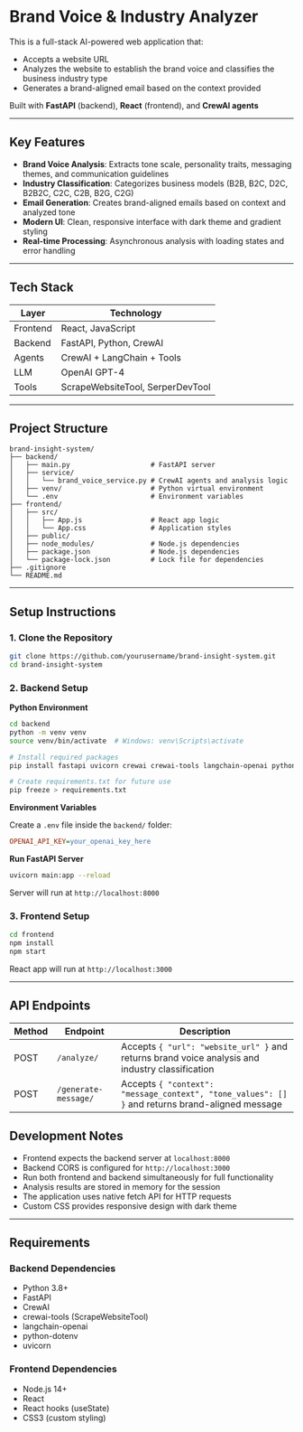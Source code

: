 # Brand Voice & Industry Analyzer

This is a full-stack AI-powered web application that:
- Accepts a website URL
- Analyzes the website to establish the brand voice and classifies the business industry type
- Generates a brand-aligned email based on the context provided

Built with **FastAPI** (backend), **React** (frontend), and **CrewAI agents**

---

## Key Features

- **Brand Voice Analysis**: Extracts tone scale, personality traits, messaging themes, and communication guidelines
- **Industry Classification**: Categorizes business models (B2B, B2C, D2C, B2B2C, C2C, C2B, B2G, C2G)
- **Email Generation**: Creates brand-aligned emails based on context and analyzed tone
- **Modern UI**: Clean, responsive interface with dark theme and gradient styling
- **Real-time Processing**: Asynchronous analysis with loading states and error handling

---

## Tech Stack

| Layer     | Technology                    |
|-----------|-------------------------------|
| Frontend  | React, JavaScript             |
| Backend   | FastAPI, Python, CrewAI       |
| Agents    | CrewAI + LangChain + Tools    |
| LLM       | OpenAI GPT-4                  |
| Tools     | ScrapeWebsiteTool, SerperDevTool |

---

## Project Structure

```
brand-insight-system/
├── backend/
│   ├── main.py                    # FastAPI server
│   ├── service/
│   │   └── brand_voice_service.py # CrewAI agents and analysis logic
│   ├── venv/                      # Python virtual environment
│   └── .env                       # Environment variables
├── frontend/
│   ├── src/
│   │   ├── App.js                 # React app logic
│   │   └── App.css                # Application styles
│   ├── public/
│   ├── node_modules/              # Node.js dependencies
│   ├── package.json               # Node.js dependencies
│   └── package-lock.json          # Lock file for dependencies
├── .gitignore
└── README.md
```

---

## Setup Instructions

### 1. Clone the Repository

```bash
git clone https://github.com/yourusername/brand-insight-system.git
cd brand-insight-system
```

### 2. Backend Setup

**Python Environment**
```bash
cd backend
python -m venv venv
source venv/bin/activate  # Windows: venv\Scripts\activate

# Install required packages
pip install fastapi uvicorn crewai crewai-tools langchain-openai python-dotenv

# Create requirements.txt for future use
pip freeze > requirements.txt
```

**Environment Variables**

Create a `.env` file inside the `backend/` folder:

```ini
OPENAI_API_KEY=your_openai_key_here
```

**Run FastAPI Server**
```bash
uvicorn main:app --reload
```

Server will run at `http://localhost:8000`

### 3. Frontend Setup

```bash
cd frontend
npm install
npm start
```

React app will run at `http://localhost:3000`

---

## API Endpoints

| Method | Endpoint             | Description                                                           |
|--------|---------------------|-----------------------------------------------------------------------|
| POST   | `/analyze/`         | Accepts `{ "url": "website_url" }` and returns brand voice analysis and industry classification |
| POST   | `/generate-message/` | Accepts `{ "context": "message_context", "tone_values": [] }` and returns brand-aligned message |

## Development Notes

- Frontend expects the backend server at `localhost:8000`
- Backend CORS is configured for `http://localhost:3000`
- Run both frontend and backend simultaneously for full functionality
- Analysis results are stored in memory for the session
- The application uses native fetch API for HTTP requests
- Custom CSS provides responsive design with dark theme

---

## Requirements

### Backend Dependencies
- Python 3.8+
- FastAPI
- CrewAI
- crewai-tools (ScrapeWebsiteTool)
- langchain-openai
- python-dotenv
- uvicorn

### Frontend Dependencies
- Node.js 14+
- React
- React hooks (useState)
- CSS3 (custom styling)
